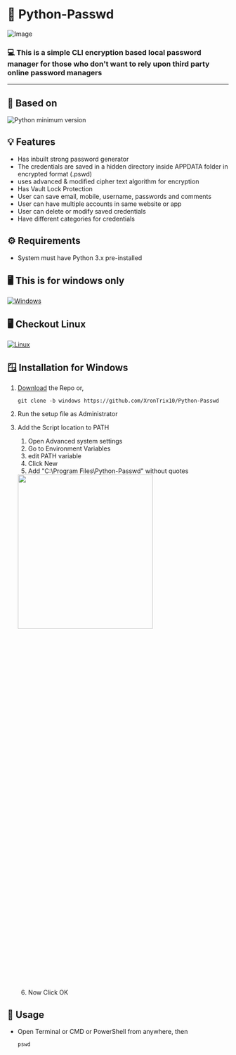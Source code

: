 # 🔑 Python-Passwd

![Image](https://user-images.githubusercontent.com/125879861/220150037-d156f493-53ba-4d31-bab4-3c1c41399360.png)

### 💻 This is a simple CLI encryption based local password manager for those who don't want to rely upon third party online password managers

---
## 🔖 Based on
![Python minimum version](https://img.shields.io/badge/Python-3.0%2B-brightgreen)

## 💡 Features

- Has inbuilt strong password generator
- The credentials are saved in a hidden directory inside APPDATA folder in encrypted format (.pswd)
- uses advanced & modified cipher text algorithm for encryption
- Has Vault Lock Protection
- User can save email, mobile, username, passwords and comments
- User can have multiple accounts in same website or app
- User can delete or modify saved credentials
- Have different categories for credentials

## ⚙️ Requirements

- System must have Python 3.x pre-installed

## 🖥️ This is for windows only
[![Windows](https://img.shields.io/badge/Windows-0078D6?style=flate&logo=windows-11&logoColor=white)](https://github.com/XronTrix10/Python-Passwd/tree/windows)
## 🖥️ Checkout Linux
[![Linux](https://img.shields.io/badge/Linux-FCC624?style=flat&logo=linux&logoColor=black)](https://github.com/XronTrix10/Python-Passwd/tree/linux)

## 🪟 Installation for Windows

1. [Download](https://codeload.github.com/XronTrix10/Python-Passwd/zip/refs/heads/windows) the Repo or,

       git clone -b windows https://github.com/XronTrix10/Python-Passwd

2. Run the setup file as Administrator
3. Add the Script location to PATH

    1. Open Advanced system settings
    2. Go to Environment Variables
    3. edit PATH variable
    4. Click New
    5. Add "C:\Program Files\Python-Passwd" without quotes

    <img src="https://user-images.githubusercontent.com/98148986/214379647-137e1473-8291-4818-8bba-fddbc1fd71dc.png" width="80%" height="30%">

    6. Now Click OK

## 🧩 Usage

- Open Terminal or CMD or PowerShell from anywhere, then
        
      pswd
